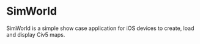 # SimWorld

SimWorld is a simple show case application for iOS devices to create, load and display Civ5 maps.
